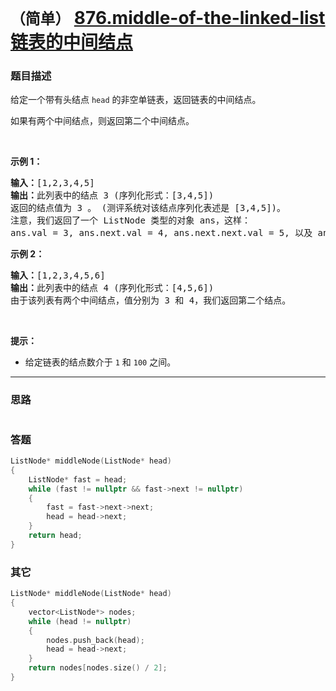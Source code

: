 # `（简单）` [876.middle-of-the-linked-list 链表的中间结点](https://leetcode-cn.com/problems/middle-of-the-linked-list/)

### 题目描述
<p>给定一个带有头结点&nbsp;<code>head</code>&nbsp;的非空单链表，返回链表的中间结点。</p>

<p>如果有两个中间结点，则返回第二个中间结点。</p>

<p>&nbsp;</p>

<p><strong>示例 1：</strong></p>

<pre><strong>输入：</strong>[1,2,3,4,5]
<strong>输出：</strong>此列表中的结点 3 (序列化形式：[3,4,5])
返回的结点值为 3 。 (测评系统对该结点序列化表述是 [3,4,5])。
注意，我们返回了一个 ListNode 类型的对象 ans，这样：
ans.val = 3, ans.next.val = 4, ans.next.next.val = 5, 以及 ans.next.next.next = NULL.
</pre>

<p><strong>示例&nbsp;2：</strong></p>

<pre><strong>输入：</strong>[1,2,3,4,5,6]
<strong>输出：</strong>此列表中的结点 4 (序列化形式：[4,5,6])
由于该列表有两个中间结点，值分别为 3 和 4，我们返回第二个结点。
</pre>

<p>&nbsp;</p>

<p><strong>提示：</strong></p>

<ul>
	<li>给定链表的结点数介于&nbsp;<code>1</code>&nbsp;和&nbsp;<code>100</code>&nbsp;之间。</li>
</ul>


---
### 思路
```
```



### 答题
``` C++
ListNode* middleNode(ListNode* head) 
{
    ListNode* fast = head;
    while (fast != nullptr && fast->next != nullptr)
    {
        fast = fast->next->next;
        head = head->next;
    }
    return head;
}
```


### 其它
``` C++
ListNode* middleNode(ListNode* head) 
{
    vector<ListNode*> nodes;
    while (head != nullptr)
    {
        nodes.push_back(head);
        head = head->next;
    }
    return nodes[nodes.size() / 2];
}
```


